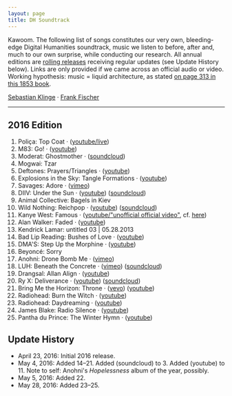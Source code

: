 ```yaml
---
layout: page
title: DH Soundtrack
---
```


Kawoom. The following list of songs constitutes our very own, bleeding-edge Digital Humanities soundtrack, music we listen to before, after and, much to our own surprise, while conducting our research. All annual editions are [rolling releases](https://en.wikipedia.org/wiki/Rolling_release) receiving regular updates (see Update History below). Links are only provided if we came across an official audio or video. Working hypothesis: music = liquid architecture, as stated [on page 313 in this 1853 book](http://reader.digitale-sammlungen.de/de/fs1/object/display/bsb10598676_00329.html?zoom=1).

[Sebastian Klinge](https://twitter.com/DasAnsagenfeuil) &middot; [Frank Fischer](https://twitter.com/umblaetterer)

* * *

## 2016 Edition

  1. Poliça: Top Coat &middot; ([youtube/live](https://www.youtube.com/watch?v=EIoAs9wpaco))
  2. M83: Go! &middot; ([youtube](https://www.youtube.com/watch?v=U3YZTYXftzg))
  3. Moderat: Ghostmother &middot; ([soundcloud](https://soundcloud.com/moderat-official/ghostmother))
  4. Mogwai: Tzar
  5. Deftones: Prayers/Triangles &middot; ([youtube](https://www.youtube.com/watch?v=D5BG_B8FWhI))
  6. Explosions in the Sky: Tangle Formations &middot; ([youtube](https://www.youtube.com/watch?v=h2PagQXYQIE))
  7. Savages: Adore &middot; ([vimeo](https://vimeo.com/150766416))
  8. DIIV: Under the Sun &middot; ([youtube](https://www.youtube.com/watch?v=zKbqyuaXolg)) ([soundcloud](https://soundcloud.com/capturedtracks/diiv-under-the-sun-official-single))
  9. Animal Collective: Bagels in Kiev
  10. Wild Nothing: Reichpop &middot; ([youtube](https://www.youtube.com/watch?v=2R8xrvVRztQ)) ([soundcloud](https://soundcloud.com/bella-union/wild-nothing-reichpop))
  11. Kanye West: Famous &middot; ([youtube/&#34;unofficial official video&#34;](https://www.youtube.com/watch?v=Q821mNXNw-I), cf. [here](http://www.theverge.com/2016/4/28/11526342/kanye-west-famous-music-video-aziz-ansari-eric-wareheim-tlop))
  12. Alan Walker: Faded &middot; ([youtube](https://www.youtube.com/watch?v=60ItHLz5WEA))
  13. Kendrick Lamar: untitled 03 &#x7c; 05.28.2013
  14. Bad Lip Reading: Bushes of Love &middot; ([youtube](https://www.youtube.com/watch?v=RySHDUU2juM))
  15. DMA'S: Step Up the Morphine &middot; ([youtube](https://www.youtube.com/watch?v=vYTXXhkHHG0))
  16. Beyoncé: Sorry
  17. Anohni: Drone Bomb Me &middot; ([vimeo](https://vimeo.com/152637866))
  18. LUH: Beneath the Concrete &middot; ([vimeo](https://vimeo.com/163403615)) ([soundcloud](https://soundcloud.com/lostunderheaven/beneath-the-concrete))
  19. Drangsal: Allan Align &middot; ([youtube](https://www.youtube.com/watch?v=99o3AkxzTcQ))
  20. Ry X: Deliverance &middot; ([youtube](https://www.youtube.com/watch?v=Es4THnMzefA)) ([soundcloud](https://soundcloud.com/ry-x/deliverance1))
  21. Bring Me the Horizon: Throne &middot; ([vevo](http://www.vevo.com/watch/bring-me-the-horizon/throne/GB1101500803)) ([youtube](https://www.youtube.com/watch?v=uD7dM1wol6g))
  22. Radiohead: Burn the Witch &middot; ([youtube](https://www.youtube.com/watch?v=yI2oS2hoL0k))
  23. Radiohead: Daydreaming &middot; ([youtube](https://www.youtube.com/watch?v=TTAU7lLDZYU))
  24. James Blake: Radio Silence &middot; ([youtube](https://www.youtube.com/watch?v=TTglDb7qjvQ))
  25. Pantha du Prince: The Winter Hymn &middot; ([youtube](https://www.youtube.com/watch?v=yBWo9xsJxGo))

## Update History

  - April 23, 2016: Initial 2016 release.
  - May 4, 2016: Added 14–21. Added (soundcloud) to 3. Added (youtube) to 11. Note to self: Anohni's *Hopelessness* album of the year, possibly.
  - May 5, 2016: Added 22.
  - May 28, 2016: Added 23–25.
